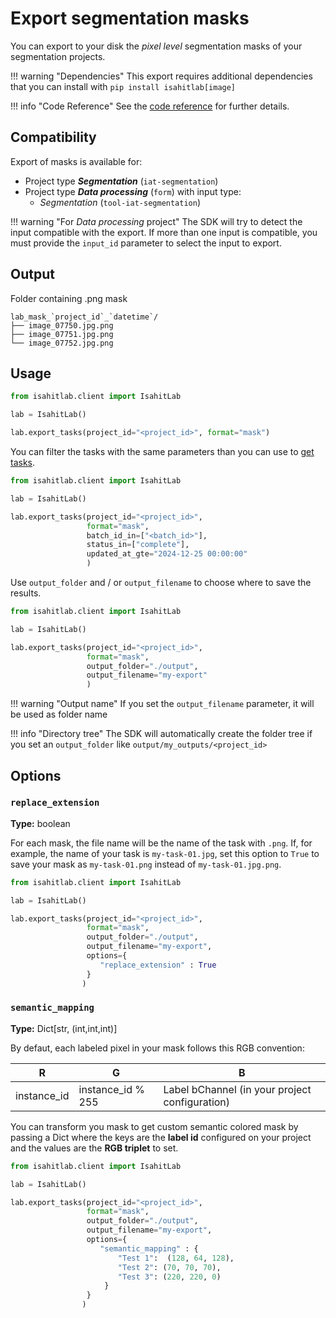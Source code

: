 # Export segmentation masks

You can export to your disk the *pixel level* segmentation masks of your segmentation projects.

!!! warning "Dependencies"
    This export requires additional dependencies that you can install with `pip install isahitlab[image]`

!!! info "Code Reference"
    See the [code reference](../../task.md#isahitlab.actions.task.TaskActions.export_tasks) for further details.

## Compatibility

Export of masks is available for:

* Project type *__Segmentation__* (`iat-segmentation`)
* Project type *__Data processing__* (`form`) with input type:
    * *Segmentation* (`tool-iat-segmentation`)

!!! warning "For *Data processing* project"
    The SDK will try to detect the input compatible with the export. 
    If more than one input is compatible, you must provide the `input_id` parameter to select the input to export.

## Output

Folder containing .png mask

```
lab_mask_`project_id`_`datetime`/
├── image_07750.jpg.png
├── image_07751.jpg.png
└── image_07752.jpg.png
```


## Usage

``` python
from isahitlab.client import IsahitLab

lab = IsahitLab()

lab.export_tasks(project_id="<project_id>", format="mask")
```

You can filter the tasks with the same parameters than you can use to [get tasks](../../task.md#isahitlab.actions.task.TaskActions.get_tasks).

``` python
from isahitlab.client import IsahitLab

lab = IsahitLab()

lab.export_tasks(project_id="<project_id>", 
                 format="mask", 
                 batch_id_in=["<batch_id>"], 
                 status_in=["complete"], 
                 updated_at_gte="2024-12-25 00:00:00"
                 )
```

Use `output_folder` and / or `output_filename` to choose where to save the results.


``` python
from isahitlab.client import IsahitLab

lab = IsahitLab()

lab.export_tasks(project_id="<project_id>", 
                 format="mask", 
                 output_folder="./output",
                 output_filename="my-export"
                 )
```

!!! warning "Output name"
    If you set the `output_filename` parameter, it will be used as folder name

!!! info "Directory tree"
    The SDK will automatically create the folder tree if you set an `output_folder` like `output/my_outputs/<project_id>`


## Options

### `replace_extension`

**Type:** boolean

For each mask, the file name will be the name of the task with `.png`. If, for example, the name of your task is `my-task-01.jpg`, set this option to `True` to save your mask as `my-task-01.png` instead of `my-task-01.jpg.png`.


``` python
from isahitlab.client import IsahitLab

lab = IsahitLab()

lab.export_tasks(project_id="<project_id>", 
                 format="mask", 
                 output_folder="./output",
                 output_filename="my-export",
                 options={
                    "replace_extension" : True
                 }
                )
```


### `semantic_mapping`

**Type:** Dict[str, (int,int,int)]

By defaut, each labeled pixel in your mask follows this RGB convention:


| R              | G                  |  B                                             |
| -------------- | ------------------ | ---------------------------------------------- |
| instance_id    | instance_id % 255  | Label bChannel (in your project configuration) |


You can transform you mask to get custom semantic colored mask by passing a Dict where the keys are the **label id** configured on your project and the values are the **RGB triplet** to set.


``` python
from isahitlab.client import IsahitLab

lab = IsahitLab()

lab.export_tasks(project_id="<project_id>", 
                 format="mask", 
                 output_folder="./output",
                 output_filename="my-export",
                 options={
                    "semantic_mapping" : {
                        "Test 1":  (128, 64, 128),
                        "Test 2": (70, 70, 70),
                        "Test 3": (220, 220, 0)
                     }
                 }
                )
```
